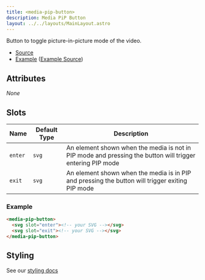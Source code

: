 ```yaml
---
title: <media-pip-button>
description: Media PiP Button
layout: ../../layouts/MainLayout.astro
---
```


Button to toggle picture-in-picture mode of the video.

- [Source](https://github.com/muxinc/media-chrome/tree/main/src/js/media-pip-button.js)
- [Example](https://media-chrome.mux.dev/examples/control-elements/media-pip-button.html) ([Example Source](../examples/control-elements/media-pip-button.html))

## Attributes

_None_

## Slots

| Name    | Default Type | Description                                                                                               |
| ------- | ------------ | --------------------------------------------------------------------------------------------------------- |
| `enter` | `svg`        | An element shown when the media is not in PIP mode and pressing the button will trigger entering PIP mode |
| `exit`  | `svg`        | An element shown when the media is in PIP and pressing the button will trigger exiting PIP mode           |

### Example

```html
<media-pip-button>
  <svg slot="enter"><!-- your SVG --></svg>
  <svg slot="exit"><!-- your SVG --></svg>
</media-pip-button>
```

## Styling

See our [styling docs](./styling#Buttons)
